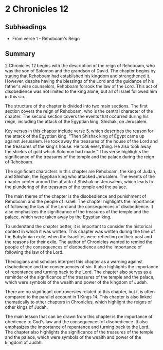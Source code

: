 # 2 Chronicles 12

## Subheadings

* From verse 1 - Rehoboam's Reign

## Summary

2 Chronicles 12 begins with the description of the reign of Rehoboam, who was the son of Solomon and the grandson of David. The chapter begins by stating that Rehoboam had established his kingdom and strengthened it. However, despite having the blessings of the Lord and the guidance of his father's wise counselors, Rehoboam forsook the law of the Lord. This act of disobedience was not limited to the king alone, but all of Israel followed him in this sin.

The structure of the chapter is divided into two main sections. The first section covers the reign of Rehoboam, who is the central character of the chapter. The second section covers the events that occurred during his reign, including the attack of the Egyptian king, Shishak, on Jerusalem.

Key verses in this chapter include verse 5, which describes the reason for the attack of the Egyptian king, "Then Shishak king of Egypt came up against Jerusalem. He took away the treasures of the house of the Lord and the treasures of the king's house. He took everything. He also took away the shields of gold which Solomon had made." This verse highlights the significance of the treasures of the temple and the palace during the reign of Rehoboam.

The significant characters in this chapter are Rehoboam, the king of Judah, and Shishak, the Egyptian king who attacked Jerusalem. The events of the chapter center around the attack of Shishak on Jerusalem, which leads to the plundering of the treasures of the temple and the palace.

The main theme of the chapter is the disobedience and punishment of Rehoboam and the people of Israel. The chapter highlights the importance of following the law of the Lord and the consequences of disobedience. It also emphasizes the significance of the treasures of the temple and the palace, which were taken away by the Egyptian king.

To understand the chapter better, it is important to consider the historical context in which it was written. This chapter was written during the time of the Babylonian exile, when the Israelites were reflecting on their past and the reasons for their exile. The author of Chronicles wanted to remind the people of the consequences of disobedience and the importance of following the law of the Lord.

Theologians and scholars interpret this chapter as a warning against disobedience and the consequences of sin. It also highlights the importance of repentance and turning back to the Lord. The chapter also serves as a reminder of the significance of the treasures of the temple and the palace, which were symbols of the wealth and power of the kingdom of Judah.

There are no significant controversies related to this chapter, but it is often compared to the parallel account in 1 Kings 14. This chapter is also linked thematically to other chapters in Chronicles, which highlight the reigns of other kings of Judah.

The main lesson that can be drawn from this chapter is the importance of obedience to God's law and the consequences of disobedience. It also emphasizes the importance of repentance and turning back to the Lord. The chapter also highlights the significance of the treasures of the temple and the palace, which were symbols of the wealth and power of the kingdom of Judah.